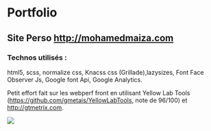 # Portfolio

## Site Perso http://mohamedmaiza.com

### Technos utilisés :
html5, scss, normalize css, Knacss css (Grillade),lazysizes, Font Face Observer Js, Google font Api, Google Analytics.

Petit effort fait sur les webperf front en utilisant Yellow Lab Tools (https://github.com/gmetais/YellowLabTools, note de 96/100) et http://gtmetrix.com.

![](http://www.mohamedmaiza.com/bower_components/KNACSS/img/maiza_mohamed_small.jpg)
